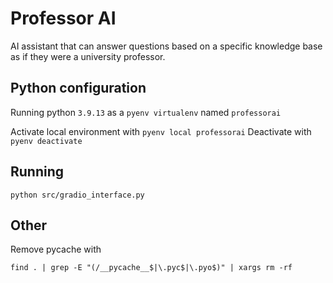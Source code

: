 # Professor AI

AI assistant that can answer questions based on a specific knowledge base as if they were a university professor.

## Python configuration

Running python `3.9.13` as a `pyenv virtualenv` named `professorai`

Activate local environment with `pyenv local professorai`
Deactivate with `pyenv deactivate`

## Running

```
python src/gradio_interface.py
```

## Other

Remove pycache with

```
find . | grep -E "(/__pycache__$|\.pyc$|\.pyo$)" | xargs rm -rf
```

